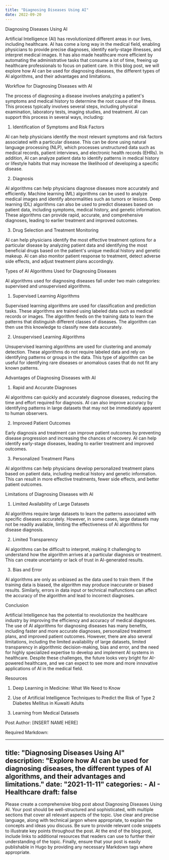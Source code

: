```yaml
---
title: "Diagnosing Diseases Using AI"
date: 2022-09-20
---
```



Diagnosing Diseases Using AI

Artificial Intelligence (AI) has revolutionized different areas in our lives, including healthcare. AI has come a long way in the medical field, enabling physicians to provide precise diagnoses, identify early-stage illnesses, and interpret medical images. It has also made healthcare more efficient by automating the administrative tasks that consume a lot of time, freeing up healthcare professionals to focus on patient care. In this blog post, we will explore how AI can be used for diagnosing diseases, the different types of AI algorithms, and their advantages and limitations.

Workflow for Diagnosing Diseases with AI

The process of diagnosing a disease involves analyzing a patient's symptoms and medical history to determine the root cause of the illness. This process typically involves several steps, including physical examination, laboratory tests, imaging studies, and treatment. AI can support this process in several ways, including:

1. Identification of Symptoms and Risk Factors

AI can help physicians identify the most relevant symptoms and risk factors associated with a particular disease. This can be done using natural language processing (NLP), which processes unstructured data such as medical records, patient interviews, and electronic health records (EHRs). In addition, AI can analyze patient data to identify patterns in medical history or lifestyle habits that may increase the likelihood of developing a specific disease.

2. Diagnosis

AI algorithms can help physicians diagnose diseases more accurately and efficiently. Machine learning (ML) algorithms can be used to analyze medical images and identify abnormalities such as tumors or lesions. Deep learning (DL) algorithms can also be used to predict diseases based on patient data, including symptoms, medical history, and genetic information. These algorithms can provide rapid, accurate, and comprehensive diagnoses, leading to earlier treatment and improved outcomes.

3. Drug Selection and Treatment Monitoring

AI can help physicians identify the most effective treatment options for a particular disease by analyzing patient data and identifying the most beneficial drugs based on the patient's unique medical history and genetic makeup. AI can also monitor patient response to treatment, detect adverse side effects, and adjust treatment plans accordingly.

Types of AI Algorithms Used for Diagnosing Diseases

AI algorithms used for diagnosing diseases fall under two main categories: supervised and unsupervised algorithms.

1. Supervised Learning Algorithms

Supervised learning algorithms are used for classification and prediction tasks. These algorithms are trained using labeled data such as medical records or images. The algorithm feeds on the training data to learn the patterns that distinguish different classes of diseases. The algorithm can then use this knowledge to classify new data accurately.

2. Unsupervised Learning Algorithms

Unsupervised learning algorithms are used for clustering and anomaly detection. These algorithms do not require labeled data and rely on identifying patterns or groups in the data. This type of algorithm can be useful for identifying rare diseases or anomalous cases that do not fit any known patterns.

Advantages of Diagnosing Diseases with AI

1. Rapid and Accurate Diagnoses

AI algorithms can quickly and accurately diagnose diseases, reducing the time and effort required for diagnosis. AI can also improve accuracy by identifying patterns in large datasets that may not be immediately apparent to human observers.

2. Improved Patient Outcomes

Early diagnosis and treatment can improve patient outcomes by preventing disease progression and increasing the chances of recovery. AI can help identify early-stage diseases, leading to earlier treatment and improved outcomes.

3. Personalized Treatment Plans

AI algorithms can help physicians develop personalized treatment plans based on patient data, including medical history and genetic information. This can result in more effective treatments, fewer side effects, and better patient outcomes.

Limitations of Diagnosing Diseases with AI

1. Limited Availability of Large Datasets

AI algorithms require large datasets to learn the patterns associated with specific diseases accurately. However, in some cases, large datasets may not be readily available, limiting the effectiveness of AI algorithms for disease diagnosis.

2. Limited Transparency

AI algorithms can be difficult to interpret, making it challenging to understand how the algorithm arrives at a particular diagnosis or treatment. This can create uncertainty or lack of trust in AI-generated results.

3. Bias and Error

AI algorithms are only as unbiased as the data used to train them. If the training data is biased, the algorithm may produce inaccurate or biased results. Similarly, errors in data input or technical malfunctions can affect the accuracy of the algorithm and lead to incorrect diagnoses.

Conclusion

Artificial Intelligence has the potential to revolutionize the healthcare industry by improving the efficiency and accuracy of medical diagnoses. The use of AI algorithms for diagnosing diseases has many benefits, including faster and more accurate diagnoses, personalized treatment plans, and improved patient outcomes. However, there are also several limitations, including the limited availability of large datasets, limited transparency in algorithmic decision-making, bias and error, and the need for highly specialized expertise to develop and implement AI systems in healthcare. Despite these challenges, the future looks very bright for AI-powered healthcare, and we can expect to see more and more innovative applications of AI in the medical field.

Resources

1. Deep Learning in Medicine: What We Need to Know

2. Use of Artificial Intelligence Techniques to Predict the Risk of Type 2 Diabetes Mellitus in Kuwaiti Adults

3. Learning from Medical Datasets

Post Author: [INSERT NAME HERE]

Required Markdown:

---
title: "Diagnosing Diseases Using AI"
description: "Explore how AI can be used for diagnosing diseases, the different types of AI algorithms, and their advantages and limitations."
date: "2021-11-11"
categories:
    - AI
    - Healthcare
draft: false
---

Please create a comprehensive blog post about Diagnosing Diseases Using AI. Your post should be well-structured and sophisticated, with multiple 
sections that cover all relevant aspects of the topic. Use clear and precise language, along with technical jargon where appropriate, 
to explain the concepts and ideas you discuss. Be sure to provide relevant code snippets to illustrate key points throughout the post.
At the end of the blog post, include links to additional resources that readers can use to further their understanding of the topic. 
Finally, ensure that your post is easily publishable in Hugo by providing any necessary Markdown tags where appropriate.